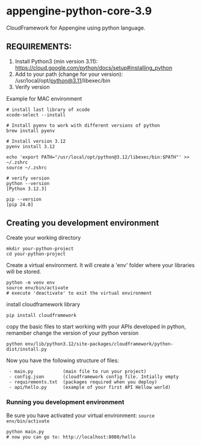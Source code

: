 # appengine-python-core-3.9

CloudFramework for Appengine using python language.

## REQUIREMENTS:

1. Install Python3 (min version 3.11): https://cloud.google.com/python/docs/setup#installing_python
2. Add to your path (change for your version): /usr/local/opt/python@3.11/libexec/bin
3. Verify version

Example for MAC environment
```
# install last library of xcode
xcode-select --install

# Install pyenv to work with different versions of python
brew install pyenv

# Install version 3.12
pyenv install 3.12

echo 'export PATH="/usr/local/opt/python@3.12/libexec/bin:$PATH"' >> ~/.zshrc
source ~/.zshrc

# verify version
python --version
[Python 3.12.3]

pip --version
[pip 24.0]
```

## Creating you development environment

Create your working directory
```
mkdir your-python-project
cd your-python-project
```

Create a virtual environment. It will create a 'env' folder where your libraries will be stored.
```
python -m venv env
source env/bin/activate
# execute 'deactivate' to exit the virtual environment
```

install cloudframework library
```
pip install cloudframework
```

copy the basic files to start working with your APIs developed in python, remamber change the version of your python version
```
python env/lib/python3.12/site-packages/cloudframework/python-dist/install.py
```

Now you have the following structure of files:
```
 - main.py           (main file to run your project)
 - config.json       (cloudframework config file. Intially empty
 - requirements.txt  (packages required when you deploy)
 - api/hello.py      (example of your first API Hellow world)
```

### Running you development environment
Be sure you have activated your virtual environment: `source env/bin/activate`
```
python main.py
# now you can go to: http://localhost:8080/hello
```
